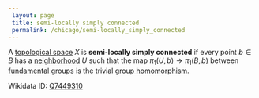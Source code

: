 ```yaml
---
 layout: page
 title: semi-locally simply connected
 permalink: /chicago/semi-locally_simply_connected
---
```

A [topological space](https://defsmath.github.io/DefsMath/topological_space) $X$ is **semi-locally simply connected** if every point $b\in B$ has a [neighborhood](https://defsmath.github.io/DefsMath/neighborhood) $U$ such that the map $\pi_1(U,b)\to \pi_1(B,b)$ between [fundamental groups](https://defsmath.github.io/DefsMath/fundamental_group) is the trivial [group homomorphism](https://defsmath.github.io/DefsMath/group_homomorphism).

Wikidata ID: [Q7449310](https://www.wikidata.org/wiki/Q7449310)